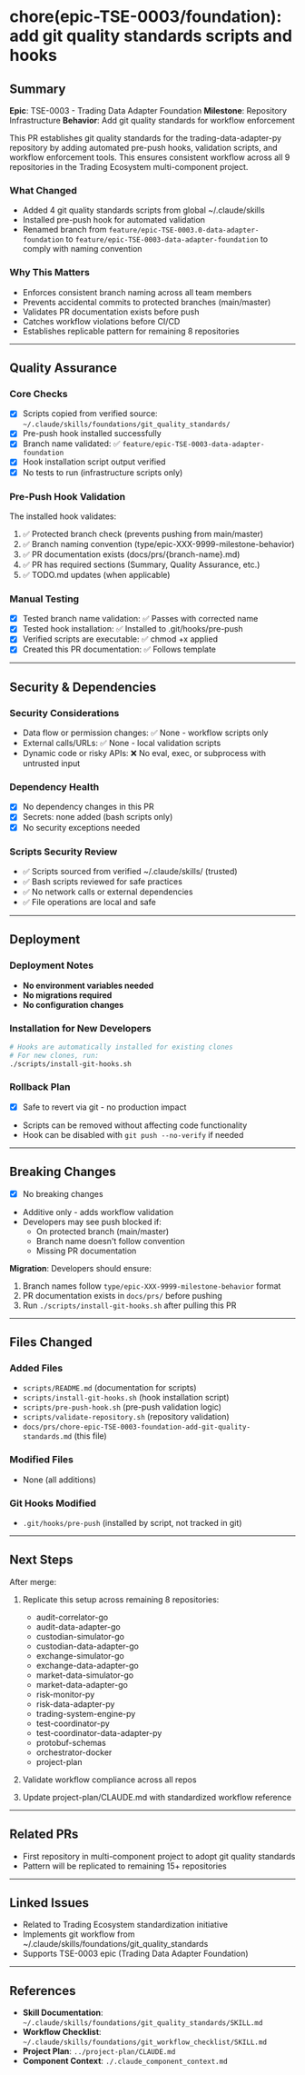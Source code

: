 # chore(epic-TSE-0003/foundation): add git quality standards scripts and hooks

## Summary
**Epic**: TSE-0003 - Trading Data Adapter Foundation
**Milestone**: Repository Infrastructure
**Behavior**: Add git quality standards for workflow enforcement

This PR establishes git quality standards for the trading-data-adapter-py repository by adding automated pre-push hooks, validation scripts, and workflow enforcement tools. This ensures consistent workflow across all 9 repositories in the Trading Ecosystem multi-component project.

### What Changed
- Added 4 git quality standards scripts from global ~/.claude/skills
- Installed pre-push hook for automated validation
- Renamed branch from `feature/epic-TSE-0003.0-data-adapter-foundation` to `feature/epic-TSE-0003-data-adapter-foundation` to comply with naming convention

### Why This Matters
- Enforces consistent branch naming across all team members
- Prevents accidental commits to protected branches (main/master)
- Validates PR documentation exists before push
- Catches workflow violations before CI/CD
- Establishes replicable pattern for remaining 8 repositories

---

## Quality Assurance

### Core Checks
- [x] Scripts copied from verified source: `~/.claude/skills/foundations/git_quality_standards/`
- [x] Pre-push hook installed successfully
- [x] Branch name validated: ✅ `feature/epic-TSE-0003-data-adapter-foundation`
- [x] Hook installation script output verified
- [x] No tests to run (infrastructure scripts only)

### Pre-Push Hook Validation
The installed hook validates:
1. ✅ Protected branch check (prevents pushing from main/master)
2. ✅ Branch naming convention (type/epic-XXX-9999-milestone-behavior)
3. ✅ PR documentation exists (docs/prs/{branch-name}.md)
4. ✅ PR has required sections (Summary, Quality Assurance, etc.)
5. ✅ TODO.md updates (when applicable)

### Manual Testing
- [x] Tested branch name validation: ✅ Passes with corrected name
- [x] Tested hook installation: ✅ Installed to .git/hooks/pre-push
- [x] Verified scripts are executable: ✅ chmod +x applied
- [x] Created this PR documentation: ✅ Follows template

---

## Security & Dependencies

### Security Considerations
- Data flow or permission changes: ✅ None - workflow scripts only
- External calls/URLs: ✅ None - local validation scripts
- Dynamic code or risky APIs: ❌ No eval, exec, or subprocess with untrusted input

### Dependency Health
- [x] No dependency changes in this PR
- [x] Secrets: none added (bash scripts only)
- [x] No security exceptions needed

### Scripts Security Review
- ✅ Scripts sourced from verified ~/.claude/skills/ (trusted)
- ✅ Bash scripts reviewed for safe practices
- ✅ No network calls or external dependencies
- ✅ File operations are local and safe

---

## Deployment

### Deployment Notes
- **No environment variables needed**
- **No migrations required**
- **No configuration changes**

### Installation for New Developers
```bash
# Hooks are automatically installed for existing clones
# For new clones, run:
./scripts/install-git-hooks.sh
```

### Rollback Plan
- [x] Safe to revert via git - no production impact
- Scripts can be removed without affecting code functionality
- Hook can be disabled with `git push --no-verify` if needed

---

## Breaking Changes
- [x] No breaking changes
- Additive only - adds workflow validation
- Developers may see push blocked if:
  - On protected branch (main/master)
  - Branch name doesn't follow convention
  - Missing PR documentation

**Migration**: Developers should ensure:
1. Branch names follow `type/epic-XXX-9999-milestone-behavior` format
2. PR documentation exists in `docs/prs/` before pushing
3. Run `./scripts/install-git-hooks.sh` after pulling this PR

---

## Files Changed

### Added Files
- `scripts/README.md` (documentation for scripts)
- `scripts/install-git-hooks.sh` (hook installation script)
- `scripts/pre-push-hook.sh` (pre-push validation logic)
- `scripts/validate-repository.sh` (repository validation)
- `docs/prs/chore-epic-TSE-0003-foundation-add-git-quality-standards.md` (this file)

### Modified Files
- None (all additions)

### Git Hooks Modified
- `.git/hooks/pre-push` (installed by script, not tracked in git)

---

## Next Steps

After merge:
1. Replicate this setup across remaining 8 repositories:
   - audit-correlator-go
   - audit-data-adapter-go
   - custodian-simulator-go
   - custodian-data-adapter-go
   - exchange-simulator-go
   - exchange-data-adapter-go
   - market-data-simulator-go
   - market-data-adapter-go
   - risk-monitor-py
   - risk-data-adapter-py
   - trading-system-engine-py
   - test-coordinator-py
   - test-coordinator-data-adapter-py
   - protobuf-schemas
   - orchestrator-docker
   - project-plan

2. Validate workflow compliance across all repos
3. Update project-plan/CLAUDE.md with standardized workflow reference

---

## Related PRs
- First repository in multi-component project to adopt git quality standards
- Pattern will be replicated to remaining 15+ repositories

---

## Linked Issues
- Related to Trading Ecosystem standardization initiative
- Implements git workflow from ~/.claude/skills/foundations/git_quality_standards
- Supports TSE-0003 epic (Trading Data Adapter Foundation)

---

## References
- **Skill Documentation**: `~/.claude/skills/foundations/git_quality_standards/SKILL.md`
- **Workflow Checklist**: `~/.claude/skills/foundations/git_workflow_checklist/SKILL.md`
- **Project Plan**: `../project-plan/CLAUDE.md`
- **Component Context**: `./.claude_component_context.md`
